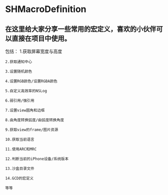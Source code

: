 # SHMacroDefinition
## 在这里给大家分享一些常用的宏定义，喜欢的小伙伴可以直接在项目中使用。

包括：
	1.获取屏幕宽度与高度

	2.获取通知中心

	3.设置随机颜色

	4.设置RGB颜色/设置RGBA颜色

	5.自定义高效率的NSLog

	6.弱引用/强引用

	7.设置view圆角和边框

	8.由角度转换弧度/由弧度转换角度

	9.获取view的frame/图片资源

	10.获取当前语言

	11.使用ARC和MRC

	12.判断当前的iPhone设备/系统版本

	13.沙盒目录文件

	14.GCD的宏定义
	
	等等
